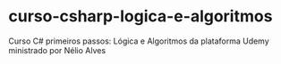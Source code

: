# curso-csharp-logica-e-algoritmos
Curso C# primeiros passos: Lógica e Algoritmos da plataforma Udemy ministrado por Nélio Alves
